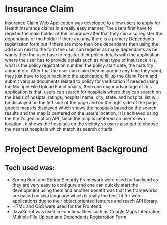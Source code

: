 
# Insurance Claim

Insurance Claim Web Application was developed to allow users to apply for Health Insurance claims in a really easy manner, The users first have to register the main holder of the insurance after that they can also register the
dependants of the holder if there are any, there is a primary Dependants registration form but if there are more than one dependants then using the add icon next to the form the user can register as many dependants as he wants
then the user have to regsiter their policy details with the application where the user has to provide details such as what type of  Insurance it is, what is the policy registration number, the policy start date, the maturity amount etc.
After that the user can claim their insurance any time they want, they just have to login back into the application, fill up the Claim Form and submit various documents related to policy for verification if needed  using the
Multiple File Upload Functionality, then one major advantage of this application is that, users can search for hospitals where they can search on the basis of hosiptal ratings, hospital name, city, state. and hospital list will be displayed
on the left side of the page and on the right side of the page, google maps is displayed which shows the hospitals based on the search results and the map is centered on the user's location, It is achieved using the html's geolocation 
API ,since the map  is centered on user's own location , it shows the hospitals on the vicinity so users also get to choose the nearest hospitals which match its search criteria
  
#

# Project Development Background

## Tech used was:
* Spring Boot and Spring Security Framework were used for backend as they are very easy to configure and one can quickly start the development using them and another benefit was that the frameworks are based on java language which is really the best fit for web applications due to their object oriented features and reach API library.
* HTML and CSS were used for the Frontend.
* JavaScript was used in Functionalities such as Google Maps Integration, Multiple File Upload and Dependents Registration Form.


## 


